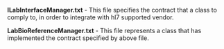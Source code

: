 **ILabInterfaceManager.txt** - This file specifies the contract that a class to comply to, in order to integrate with hl7 supported vendor.

**LabBioReferenceManager.txt** - This file represents a class that has implemented the contract specified by above file.
